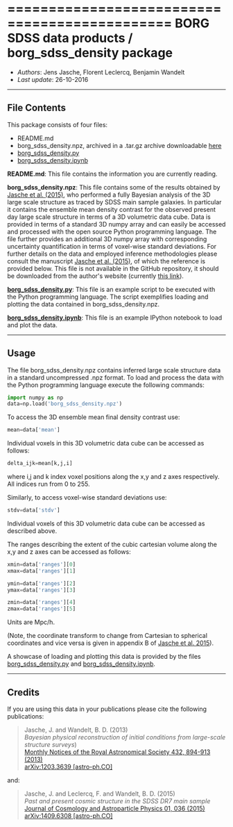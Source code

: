 ==============================================
**BORG SDSS data products** / **borg_sdss_density package**
==============================================

* *Authors*: Jens Jasche, Florent Leclercq, Benjamin Wandelt
* *Last update*: 26-10-2016

----------------------
**File Contents**
----------------------

This package consists of four files:
* README.md
* borg_sdss_density.npz, archived in a .tar.gz archive downloadable [here](http://icg.port.ac.uk/~leclercq/data/borg_sdss_density.tar.gz)
* [borg_sdss_density.py](borg_sdss_density.py)
* [borg_sdss_density.ipynb](borg_sdss_density.ipynb)

**README.md**:
	This file contains the information you are currently reading.

**borg_sdss_density.npz**:
	This file contains some of the results obtained by [Jasche et al. (2015)](https://arxiv.org/abs/1409.6308), who performed a fully Bayesian analysis of the 3D large scale structure as traced by SDSS main sample galaxies. In particular it contains the ensemble mean density contrast for the observed present day large scale structure in terms of a 3D volumetric data cube. Data is provided in terms of a standard 3D numpy array and can easily be accessed and processed with the open source Python programming language. The file further provides an additional 3D numpy array with corresponding uncertainty quantification in terms of voxel-wise standard deviations. For further details on the data and employed inference methodologies please consult the manuscript [Jasche et al. (2015)](https://arxiv.org/abs/1409.6308), of which the reference is provided below. This file is not available in the GitHub repository, it should be downloaded from the author's website (currently [this link](http://icg.port.ac.uk/~leclercq/data/borg_sdss_density.tar.gz)).
	
**[borg_sdss_density.py](borg_sdss_density.py)**:
	This file is an example script to be executed with the Python programming language. The script exemplifies loading and plotting the data contained in borg_sdss_density.npz.

**[borg_sdss_density.ipynb](borg_sdss_density.ipynb)**:
	This file is an example IPython notebook to load and plot the data.

----------------------
**Usage**
----------------------

The file borg_sdss_density.npz contains inferred large scale structure data in a standard uncompressed .npz format. To load and process the data with the Python programming language execute the following commands:

```python
import numpy as np
data=np.load('borg_sdss_density.npz')
```

To access the 3D ensemble mean final density contrast use: 

```python
mean=data['mean']
```

Individual voxels in this 3D volumetric data cube can be accessed as follows:

```python
delta_ijk=mean[k,j,i]
```

where i,j and k index voxel positions along the x,y and z axes respectively. All indices run from 0 to 255.

Similarly, to access voxel-wise standard deviations use: 

```python
stdv=data['stdv']
```

Individual voxels of this 3D volumetric data cube can be accessed as described above.

The ranges describing the extent of the cubic cartesian volume along the x,y and z axes can be accessed as follows:

```python
xmin=data['ranges'][0]
xmax=data['ranges'][1]

ymin=data['ranges'][2]
ymax=data['ranges'][3]

zmin=data['ranges'][4]
zmax=data['ranges'][5]
```

Units are Mpc/h.

(Note, the coordinate transform to change from Cartesian to spherical coordinates and vice versa is given in appendix B of [Jasche et al. 2015](https://arxiv.org/abs/1409.6308)).

A showcase of loading and plotting this data is provided by the files [borg_sdss_density.py](borg_sdss_density.py) and [borg_sdss_density.ipynb](borg_sdss_density.ipynb).

----------------------
**Credits**
----------------------

If you are using this data in your publications please cite the following publications:

> Jasche, J. and Wandelt, B. D. (2013)<br />
> *Bayesian physical reconstruction of initial conditions from large-scale structure surveys*)<br />
> [Monthly Notices of the Royal Astronomical Society 432, 894-913 (2013)](http://dx.doi.org/10.1093/mnras/stt449)<br />
> [arXiv:1203.3639 [astro-ph.CO]](https://arxiv.org/abs/1203.3639)

and:

> Jasche, J. and Leclercq, F. and Wandelt, B. D. (2015)<br />
> *Past and present cosmic structure in the SDSS DR7 main sample*<br />
> [Journal of Cosmology and Astroparticle Physics 01, 036 (2015)](http://dx.doi.org/10.1088/1475-7516/2013/11/048)<br />
> [arXiv:1409.6308 [astro-ph.CO]](https://arxiv.org/abs/1409.6308)
